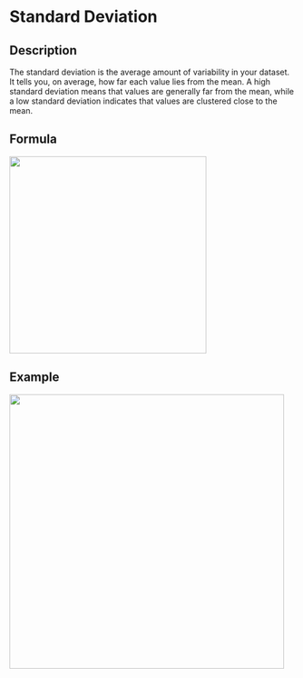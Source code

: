 # Standard Deviation

## Description

The standard deviation is the average amount of variability in your dataset. It tells you, on average, how far each value lies from the mean. A high standard deviation means that values are generally far from the mean, while a low standard deviation indicates that values are clustered close to the mean.

## Formula

<img src="image2.jpg" style="width:3.6163in" />

## Example

<img src="image1.jpg" style="width:5.03819in" />
